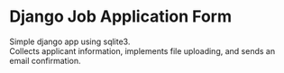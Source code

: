 # Django Job Application Form
Simple django app using sqlite3. <br>
Collects applicant information, implements file uploading, and sends an email confirmation.





